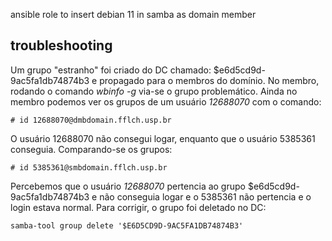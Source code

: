 ansible role to insert debian 11 in samba as domain member

## troubleshooting

Um grupo "estranho" foi criado do DC chamado: $e6d5cd9d-9ac5fa1db74874b3 e propagado para o membros do domínio. No membro, rodando o comando *wbinfo -g* via-se o grupo problemático. Ainda no membro podemos ver os grupos de um usuário *12688070* com o comando:

    # id 12688070@dmbdomain.fflch.usp.br

O usuário 12688070 não consegui logar, enquanto que o usuário 5385361 conseguia. Comparando-se os grupos:

    # id 5385361@smbdomain.fflch.usp.br
    
Percebemos que o usuário *12688070* pertencia ao grupo $e6d5cd9d-9ac5fa1db74874b3 e não conseguia logar e o 5385361 não pertencia e o login estava normal. Para corrigir, o grupo foi deletado no DC:

    samba-tool group delete '$E6D5CD9D-9AC5FA1DB74874B3'

